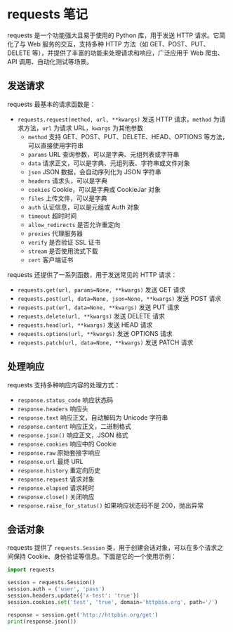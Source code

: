 # requests 笔记

requests 是一个功能强大且易于使用的 Python 库，用于发送 HTTP 请求。它简化了与 Web 服务的交互，支持多种 HTTP 方法（如 GET、POST、PUT、DELETE 等），并提供了丰富的功能来处理请求和响应，广泛应用于 Web 爬虫、API 调用、自动化测试等场景。


## 发送请求

requests 最基本的请求函数是：

- `requests.request(method, url, **kwargs)` 发送 HTTP 请求，`method` 为请求方法，`url` 为请求 URL，`kwargs` 为其他参数
    - `method` 支持 GET、POST、PUT、DELETE、HEAD、OPTIONS 等方法，可以直接使用字符串
    - `params` URL 查询参数，可以是字典、元组列表或字符串
    - `data` 请求正文，可以是字典、元组列表、字符串或文件对象
    - `json` JSON 数据，会自动序列化为 JSON 字符串
    - `headers` 请求头，可以是字典
    - `cookies` Cookie，可以是字典或 CookieJar 对象
    - `files` 上传文件，可以是字典
    - `auth` 认证信息，可以是元组或 Auth 对象
    - `timeout` 超时时间
    - `allow_redirects` 是否允许重定向
    - `proxies` 代理服务器
    - `verify` 是否验证 SSL 证书
    - `stream` 是否使用流式下载
    - `cert` 客户端证书

requests 还提供了一系列函数，用于发送常见的 HTTP 请求：

- `requests.get(url, params=None, **kwargs)` 发送 GET 请求
- `requests.post(url, data=None, json=None, **kwargs)` 发送 POST 请求
- `requests.put(url, data=None, **kwargs)` 发送 PUT 请求
- `requests.delete(url, **kwargs)` 发送 DELETE 请求
- `requests.head(url, **kwargs)` 发送 HEAD 请求
- `requests.options(url, **kwargs)` 发送 OPTIONS 请求
- `requests.patch(url, data=None, **kwargs)` 发送 PATCH 请求



## 处理响应

requests 支持多种响应内容的处理方式：

- `response.status_code` 响应状态码
- `response.headers` 响应头
- `response.text` 响应正文，自动解码为 Unicode 字符串
- `response.content` 响应正文，二进制格式
- `response.json()` 响应正文，JSON 格式
- `response.cookies` 响应中的 Cookie
- `response.raw` 原始套接字响应
- `response.url` 最终 URL
- `response.history` 重定向历史
- `response.request` 请求对象
- `response.elapsed` 请求耗时
- `response.close()` 关闭响应
- `response.raise_for_status()` 如果响应状态码不是 200，抛出异常



## 会话对象

requests 提供了 `requests.Session` 类，用于创建会话对象，可以在多个请求之间保持 Cookie、身份验证等信息。下面是它的一个使用示例：

```python
import requests

session = requests.Session()
session.auth = ('user', 'pass')
session.headers.update({'x-test': 'true'})
session.cookies.set('test', 'true', domain='httpbin.org', path='/')

response = session.get('http://httpbin.org/get')
print(response.json())
```

